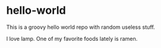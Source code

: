 # hello-world
This is a groovy hello world repo with random useless stuff.

I love lamp.
One of my favorite foods lately is ramen.
